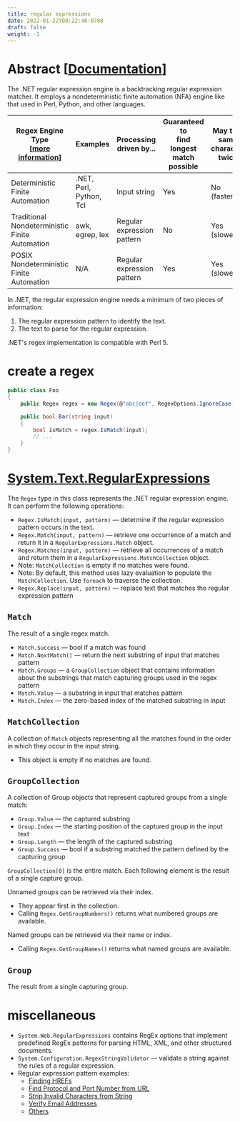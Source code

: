 ```yaml
---
title: regular expressions
date: 2022-01-22T08:22:40-0700
draft: false
weight: -1
---
```


# Abstract [[Documentation](https://learn.microsoft.com/en-us/dotnet/standard/base-types/regular-expressions)]
The .NET regular expression engine is a backtracking regular expression matcher. It employs a nondeterministic finite automation (NFA) engine 
like that used in Perl, Python, and other languages. 

| Regex Engine Type <br />  [[more information](https://learn.microsoft.com/en-us/dotnet/standard/base-types/details-of-regular-expression-behavior)] | Examples                | Processing <br /> driven by... | Guaranteed to <br /> find longest <br /> match possible | May test same <br /> character twice | Supports <br /> backtracking | Can match <br /> backreferences | Can capture <br /> sub-expressions |
| --------------------------------------------------------------------------------------------------------------------------------------------------- | ----------------------- | ------------------------------ | ------------------------------------------------------- | ------------------------------------ | ---------------------------- | ------------------------------- | ---------------------------------- |
| Deterministic <br /> Finite <br /> Automation                                                                                                       | .NET, Perl, Python, Tcl | Input string                   | Yes                                                     | No (faster)                          | No                           | No                              | No                                 |
| Traditional <br /> Nondeterministic <br /> Finite <br /> Automation                                                                                 | awk, egrep, lex         | Regular expression pattern     | No                                                      | Yes (slower)                         | Yes                          | Yes                             | Yes                                |
| POSIX <br /> Nondeterministic <br /> Finite <br /> Automation                                                                                       | N/A                     | Regular expression pattern     | Yes                                                     | Yes (slowest)                        | Yes                          | Yes                             | Yes                                |

In .NET, the regular expression engine needs a minimum of two pieces of information:
1. The regular expression pattern to identify the text.
2. The text to parse for the regular expression.

.NET's regex implementation is compatible with Perl 5.

# create a regex
```cs
public class Foo 
{
    public Regex regex = new Regex(@"abc|def", RegexOptions.IgnoreCase);

    public bool Bar(string input) 
    {
        bool isMatch = regex.IsMatch(input);
        // ...
    }
}
```

# [System.Text.RegularExpressions](https://docs.microsoft.com/en-us/dotnet/api/system.text.regularexpressions.regex?view=net-6.0)
The `Regex` type in this class represents the .NET regular expression engine. It can perform the following operations:
* `Regex.IsMatch(input, pattern)` — determine if the regular expression pattern occurs in the text.
* `Regex.Match(input, pattern)` — retrieve one occurrence of a match and return it in a `RegularExpressions.Match` object.
* `Regex.Matches(input, pattern)` — retrieve all occurrences of a match and return them in a `RegularExpressions.MatchCollection` object.
*   Note: `MatchCollection` is empty if no matches were found.
*   Note: By default, this method uses lazy evaluation to populate the `MatchCollection`. Use `foreach` to traverse the collection.
* `Regex.Replace(input, pattern)` — replace text that matches the regular expression pattern

## `Match` 
The result of a single regex match.
* `Match.Success` — bool if a match was found
* `Match.NextMatch()` — return the next substring of input that matches pattern
* `Match.Groups` — a `GroupCollection` object that contains information about the substrings that match capturing groups used in the regex pattern
* `Match.Value` — a substring in input that matches pattern
* `Match.Index` — the zero-based index of the matched substring in input

## `MatchCollection`
A collection of `Match` objects representing all the matches found in the order in which they occur in the input string.
- This object is empty if no matches are found.

## `GroupCollection`
A collection of Group objects that represent captured groups from a single match:
* `Group.Value` — the captured substring
* `Group.Index` — the starting position of the captured group in the input text
* `Group.Length` — the length of the captured substring
* `Group.Success` — bool if a substring matched the pattern defined by the capturing group

`GroupCollection[0]` is the entire match. Each following element is the result of a single capture group.  

Unnamed groups can be retrieved via their index.
- They appear first in the collection.
- Calling `Regex.GetGroupNumbers()` returns what numbered groups are available.

Named groups can be retrieved via their name or index.
- Calling `Regex.GetGroupNames()` returns what named groups are available.

## `Group`
The result from a single capturing group.

# miscellaneous
* `System.Web.RegularExpressions` contains RegEx options that implement predefined RegEx patterns for parsing HTML, XML, and other structured documents.
* `System.Configuration.RegexStringValidator` — validate a string against the rules of a regular expression.
* Regular expression pattern examples:
  * [Finding HREFs](https://learn.microsoft.com/en-us/dotnet/standard/base-types/regular-expression-example-scanning-for-hrefs)
  * [Find Protocol and Port Number from URL](https://learn.microsoft.com/en-us/dotnet/standard/base-types/how-to-extract-a-protocol-and-port-number-from-a-url)
  * [Strip Invalid Characters from String](https://learn.microsoft.com/en-us/dotnet/standard/base-types/how-to-strip-invalid-characters-from-a-string)
  * [Verify Email Addresses](https://learn.microsoft.com/en-us/dotnet/standard/base-types/how-to-verify-that-strings-are-in-valid-email-format)
  * [Others](https://www.regular-expressions.info/examples.html)
